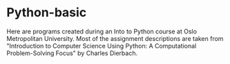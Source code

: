 # Python-basic

Here are programs created during an Into to Python course at Oslo Metropolitan University. Most of the assignment descriptions are taken from "Introduction to Computer Science Using Python: A Computational Problem-Solving Focus" by Charles Dierbach.
